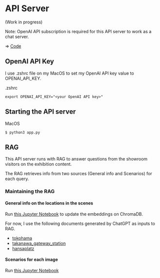 # API Server

(Work in progress)

Note: OpenAI API subscription is required for this API server to work as a chat server.

=> [Code](./Python)

## OpenAI API Key

I use .zshrc file on my MacOS to set my OpenAI API key value to OPENAI_API_KEY.

.zshrc
```
export OPENAI_API_KEY="<your OpenAI API key>"
```

## Starting the API server

MacOS
```
$ python3 app.py
```

## RAG

This API server runs with RAG to answer questions from the showroom visitors on the exhibition content.

The RAG retrieves info from two sources (General info and Scenarios) for each query.

### Maintaining the RAG

#### General info on the locations in the scenes

Run [this Jupyter Notebook](./Python/embeddings/embeddings.ipynb) to update the embeddings on ChromaDB.

For now, I use the following documents generated by ChatGPT as inputs to RAG.
- [tokohama](./Python/doc/yokohama.txt)
- [takanawa_gateway_station](./Python/doc/takanawa_gateway_station.txt)
- [hansaplatz](./Python/doc/hansaplatz.txt)

#### Scenarios for each image

Run [this Jupyter Notebook](./Python/scenarios/Scenarios.ipynb)
